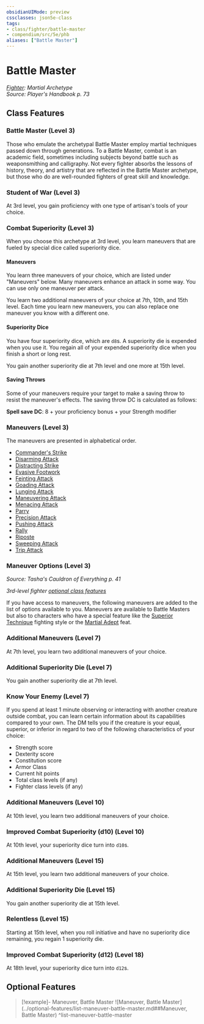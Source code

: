 ```yaml
---
obsidianUIMode: preview
cssclasses: json5e-class
tags:
- class/fighter/battle-master
- compendium/src/5e/phb
aliases: ["Battle Master"]
---
```

# Battle Master
*[Fighter](./fighter.md#): Martial Archetype*  
*Source: Player's Handbook p. 73*  


## Class Features

### Battle Master (Level 3)

Those who emulate the archetypal Battle Master employ martial techniques passed down through generations. To a Battle Master, combat is an academic field, sometimes including subjects beyond battle such as weaponsmithing and calligraphy. Not every fighter absorbs the lessons of history, theory, and artistry that are reflected in the Battle Master archetype, but those who do are well-rounded fighters of great skill and knowledge.

### Student of War (Level 3)

At 3rd level, you gain proficiency with one type of artisan's tools of your choice.

### Combat Superiority (Level 3)

When you choose this archetype at 3rd level, you learn maneuvers that are fueled by special dice called superiority dice.

#### Maneuvers

You learn three maneuvers of your choice, which are listed under "Maneuvers" below. Many maneuvers enhance an attack in some way. You can use only one maneuver per attack.

You learn two additional maneuvers of your choice at 7th, 10th, and 15th level. Each time you learn new maneuvers, you can also replace one maneuver you know with a different one.

#### Superiority Dice

You have four superiority dice, which are `d8`s. A superiority die is expended when you use it. You regain all of your expended superiority dice when you finish a short or long rest.

You gain another superiority die at 7th level and one more at 15th level.

#### Saving Throws

Some of your maneuvers require your target to make a saving throw to resist the maneuver's effects. The saving throw DC is calculated as follows:

**Spell save DC**: 8 + your proficiency bonus + your Strength modifier

### Maneuvers (Level 3)

The maneuvers are presented in alphabetical order.

- [Commander's Strike](../optional-features/commanders-strike.md#)  
- [Disarming Attack](../optional-features/disarming-attack.md#)  
- [Distracting Strike](../optional-features/distracting-strike.md#)  
- [Evasive Footwork](../optional-features/evasive-footwork.md#)  
- [Feinting Attack](../optional-features/feinting-attack.md#)  
- [Goading Attack](../optional-features/goading-attack.md#)  
- [Lunging Attack](../optional-features/lunging-attack.md#)  
- [Maneuvering Attack](../optional-features/maneuvering-attack.md#)  
- [Menacing Attack](../optional-features/menacing-attack.md#)  
- [Parry](../optional-features/parry.md#)  
- [Precision Attack](../optional-features/precision-attack.md#)  
- [Pushing Attack](../optional-features/pushing-attack.md#)  
- [Rally](../optional-features/rally.md#)  
- [Riposte](../optional-features/riposte.md#)  
- [Sweeping Attack](../optional-features/sweeping-attack.md#)  
- [Trip Attack](../optional-features/trip-attack.md#)  

### Maneuver Options (Level 3)
_Source: Tasha's Cauldron of Everything p. 41_

*3rd-level fighter [optional class features](../../Rules%20&%20Options/5e%20Rules/variant-rules/optional-class-features-tce.md#)*

If you have access to maneuvers, the following maneuvers are added to the list of options available to you. Maneuvers are available to Battle Masters but also to characters who have a special feature like the [Superior Technique](../optional-features/superior-technique-tce.md#) fighting style or the [Martial Adept](../feats/martial-adept.md#) feat.

### Additional Maneuvers (Level 7)

At 7th level, you learn two additional maneuvers of your choice.

### Additional Superiority Die (Level 7)

You gain another superiority die at 7th level.

### Know Your Enemy (Level 7)

If you spend at least 1 minute observing or interacting with another creature outside combat, you can learn certain information about its capabilities compared to your own. The DM tells you if the creature is your equal, superior, or inferior in regard to two of the following characteristics of your choice:

- Strength score  
- Dexterity score  
- Constitution score  
- Armor Class  
- Current hit points  
- Total class levels (if any)  
- Fighter class levels (if any)  

### Additional Maneuvers (Level 10)

At 10th level, you learn two additional maneuvers of your choice.

### Improved Combat Superiority (d10) (Level 10)

At 10th level, your superiority dice turn into `d10`s.

### Additional Maneuvers (Level 15)

At 15th level, you learn two additional maneuvers of your choice.

### Additional Superiority Die (Level 15)

You gain another superiority die at 15th level.

### Relentless (Level 15)

Starting at 15th level, when you roll initiative and have no superiority dice remaining, you regain 1 superiority die.

### Improved Combat Superiority (d12) (Level 18)

At 18th level, your superiority dice turn into `d12`s.

## Optional Features

> [!example]- Maneuver, Battle Master
> ![Maneuver, Battle Master](../optional-features/list-maneuver-battle-master.md##Maneuver, Battle Master)
^list-maneuver-battle-master